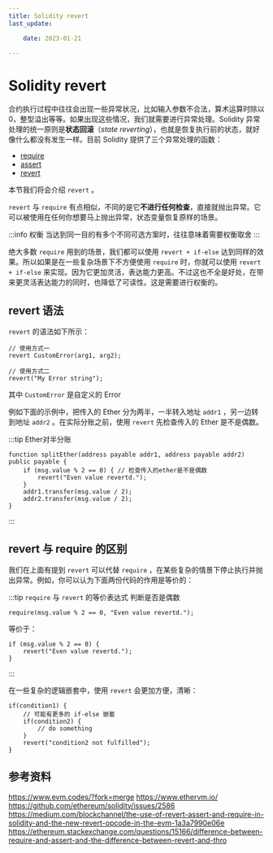 ```yaml
---
title: Solidity revert
last_update:

    date: 2023-01-21

---
```


# Solidity revert

合约执行过程中往往会出现一些异常状况，比如输入参数不合法，算术运算时除以0，整型溢出等等。如果出现这些情况，我们就需要进行异常处理。Solidity 异常处理的统一原则是**状态回滚**（*state reverting*），也就是恢复执行前的状态，就好像什么都没有发生一样。目前 Solidity 提供了三个异常处理的函数：

* [require](require)
* [assert](assert)
* [revert](revert)

本节我们将会介绍 `revert` 。

`revert` 与 `require` 有点相似，不同的是它**不进行任何检查**，直接就抛出异常。它可以被使用在任何你想要马上抛出异常，状态变量恢复原样的场景。

:::info 权衡
当达到同一目的有多个不同可选方案时，往往意味着需要权衡取舍
:::

绝大多数 `require` 用到的场景，我们都可以使用 `revert + if-else` 达到同样的效果。所以如果是在一些复杂场景下不方便使用 `require` 时，你就可以使用 `revert + if-else` 来实现。因为它更加灵活，表达能力更高。不过这也不全是好处，在带来更灵活表达能力的同时，也降低了可读性。这是需要进行权衡的。

## revert 语法

`revert` 的语法如下所示：

```solidity
// 使用方式一
revert CustomError(arg1, arg2);

// 使用方式二
revert("My Error string");
```

其中 `CustomError` 是自定义的 Error

例如下面的示例中，把传入的 Ether 分为两半，一半转入地址 `addr1` ，另一边转到地址 `addr2` 。在实际分账之前，使用 `revert` 先检查传入的 Ether 是不是偶数。

:::tip Ether对半分账

```solidity
function splitEther(address payable addr1, address payable addr2) public payable {
    if (msg.value % 2 == 0) { // 检查传入的ether是不是偶数
        revert("Even value revertd.");
    } 
    addr1.transfer(msg.value / 2);
    addr2.transfer(msg.value / 2);
}
```

:::

## revert 与 require 的区别

我们在上面有提到 `revert` 可以代替 `require` ，在某些复杂的情景下停止执行并抛出异常。例如，你可以认为下面两份代码的作用是等价的：

:::tip `require` 与 `revert` 的等价表达式
判断是否是偶数

```solidity
require(msg.value % 2 == 0, "Even value revertd.");
```

等价于：

```solidity
if (msg.value % 2 == 0) {
    revert("Even value revertd.");
}
```

:::

在一些复杂的逻辑嵌套中，使用 `revert` 会更加方便，清晰：

```solidity
if(condition1) {
    // 可能有更多的 if-else 嵌套
    if(condition2) {
        // do something
    } 
    revert("condition2 not fulfilled");
}
```

## 参考资料

https://www.evm.codes/?fork=merge
https://www.ethervm.io/
https://github.com/ethereum/solidity/issues/2586
https://medium.com/blockchannel/the-use-of-revert-assert-and-require-in-solidity-and-the-new-revert-opcode-in-the-evm-1a3a7990e06e
https://ethereum.stackexchange.com/questions/15166/difference-between-require-and-assert-and-the-difference-between-revert-and-thro